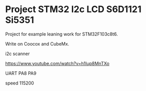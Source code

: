
Project STM32 I2c LCD S6D1121 Si5351
===================

Project for example leaning work for STM32F103c8t6.

Write on Coocox and CubeMx.


i2c scanner

https://www.youtube.com/watch?v=h1Iup8MnTXo

UART PA8 PA9

speed 115200

